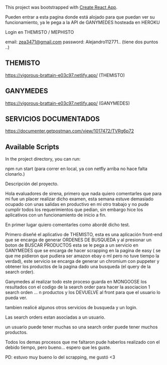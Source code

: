 This project was bootstrapped with [Create React App](https://github.com/facebook/create-react-app).

Pueden entrar a esta pagina donde está alojado para que puedan ver su funcionamiento, ya le pega a la API de GANYMEDES hosteada en HEROKU

Login en THEMISTO / MEPHISTO

email: zea3471@gmail.com 
password: Alejandro112771.. (tiene dos puntos ..)

## THEMISTO

https://vigorous-brattain-e03c97.netlify.app/ (THEMISTO)

## GANYMEDES

https://vigorous-brattain-e03c97.netlify.app/ (GANYMEDES)

## SERVICIOS DOCUMENTADOS

https://documenter.getpostman.com/view/1017472/TVRg6p72

## Available Scripts

In the project directory, you can run:

npm run start (para correr en local, ya con netfly arriba no hace falta clonarlo.)


Descripción del proyecto.

Hola evaluadores de sirena, primero que nada quiero comentarles que para mi fue un placer realizar dicho examen, esta semana estuve demasiado ocupado con unas salidas en productivo en mi otro trabajo y no pude cumplir todos los requerimientos que pedian, sin embargo hice los aplicativos con un funcionamiento de inicio a fin.

En primer lugar quiero comentarles como abordé dicho test.

Primero diseñé el aplicativo de THEMISTO, esta es una aplicación front-end que se encarga de generar ORDENES DE BUSQUEDA y al presionar un boton de BUSCAR PRODUCTOS esta se le pega a un servicio en GANYMEDES que se encarga de hacer scrapping en la pagina de easy ( se que me pidieron que pudiera ser amazon ebay o ml pero no tuve tiempo la verdad), este servicio se encarga de generar un chromium con puppeter y obtener los productos de la pagina dado una busqueda (el query de la search order).

Ganymedes al realizar todo este proceso guarda en MONGOOSE los resultados con el codigo de la search order para hacer la asociacion 1 search orden ... n productos y los DEVUELVE al front para que el usuario lo pueda ver.

tambien realicé algunos otros servicios de busqueda y un login.

Las search orders estan asociadas a un usuario.

un usuario puede tener muchas so
una search order puede tener muchos productos.


Todos los demas procesos que me faltaron pude haberlos realizado con el debido tiempo, pero bueno... espero que les guste.


PD: estuvo muy bueno lo del scrapping, me gustó <3



